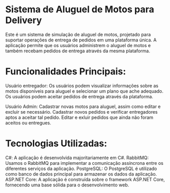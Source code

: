 # Sistema de Aluguel de Motos para Delivery
Este é um sistema de simulação de aluguel de motos, projetado para suportar operações de entrega de pedidos em uma plataforma única. A aplicação permite que os usuários administrem o aluguel de motos e também recebam pedidos de entrega através da mesma plataforma.

# Funcionalidades Principais:
Usuário entregador:
Os usuários podem visualizar informações sobre as motos disponíveis para aluguel e selecionar um plano que ache adequado.
Os usuários podem aceitar pedidos de entrega através da plataforma.

Usuário Admin:
Cadastrar novas motos para aluguel, assim como editar e excluir se necessário.
Cadastrar novos pedidos e verificar entregadores aptos a aceitar tal pedido.
Editar e exluir pedidos que ainda não foram aceitos ou entregues. 

# Tecnologias Utilizadas:
C#: A aplicação é desenvolvida majoritariamente em C#.
RabbitMQ: Usamos o RabbitMQ para implementar a comunicação assíncrona entre os diferentes serviços da aplicação.
PostgreSQL: O PostgreSQL é utilizado como banco de dados principal para armazenar os dados da aplicação.
ASP.NET Core: A aplicação é construída sobre o framework ASP.NET Core, fornecendo uma base sólida para o desenvolvimento web.
